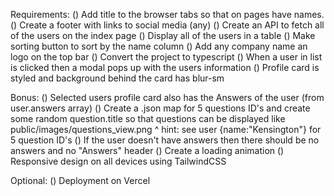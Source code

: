 Requirements:
    () Add title to the browser tabs so that on pages have names.
    () Create a footer with links to social media (any)
    () Create an API to fetch all of the users on the index page
    () Display all of the users in a table
    () Make sorting button to sort by the name column
    () Add any company name an logo on the top bar
    () Convert the project to typescript
    () When a user in list is clicked then a modal pops up with the users information
    () Profile card is styled and background behind the card has blur-sm

Bonus:
    () Selected users profile card also has the Answers of the user (from user.answers array)
    () Create a .json map for 5 questions ID's and create some random question.title so that questions can be displayed like public/images/questions_view.png
            ^ hint: see user {name:"Kensington"} for 5 question ID's
    () If the user doesn't have answers then there should be no answers and no "Answers" header
    () Create a loading animation
    () Responsive design on all devices using TailwindCSS

Optional:
    () Deployment on Vercel
